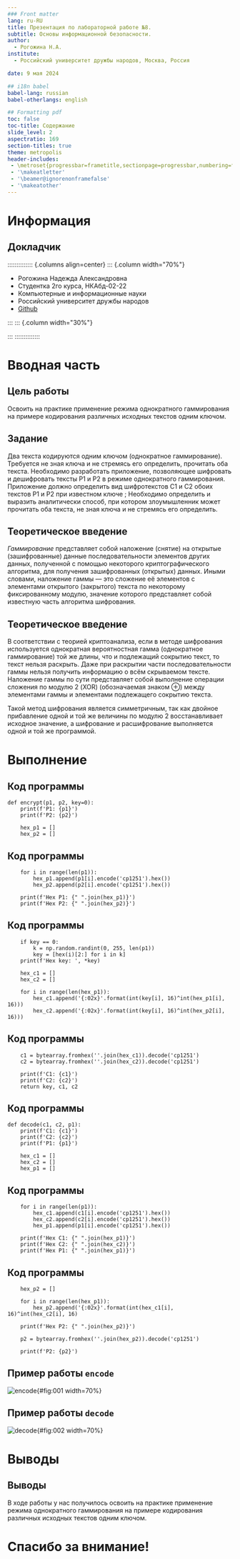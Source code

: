 ```yaml
---
### Front matter
lang: ru-RU
title: Презентация по лабораторной работе №8.
subtitle: Основы информационной безопасности.
author:
  - Рогожина Н.А.
institute:
  - Российский университет дружбы народов, Москва, Россия

date: 9 мая 2024

## i18n babel
babel-lang: russian
babel-otherlangs: english

## Formatting pdf
toc: false
toc-title: Содержание
slide_level: 2
aspectratio: 169
section-titles: true
theme: metropolis
header-includes:
 - \metroset{progressbar=frametitle,sectionpage=progressbar,numbering=fraction}
 - '\makeatletter'
 - '\beamer@ignorenonframefalse'
 - '\makeatother'
---
```


# Информация

## Докладчик

:::::::::::::: {.columns align=center}
::: {.column width="70%"}

  * Рогожина Надежда Александровна
  * Студентка 2го курса, НКАбд-02-22
  * Компьютерные и информационные науки
  * Российский университет дружбы народов
  * [Github](https://github.com/MikoGreen/study_2023-2024_infosec)

:::
::: {.column width="30%"}

:::
::::::::::::::

# Вводная часть

## Цель работы

Освоить на практике применение режима однократного гаммирования на примере кодирования различных исходных текстов одним ключом.

## Задание

Два текста кодируются одним ключом (однократное гаммирование). Требуется не зная ключа и не стремясь его определить, прочитать оба текста. Необходимо разработать приложение, позволяющее шифровать и дешифровать тексты P1 и P2 в режиме однократного гаммирования. Приложение должно определить вид шифротекстов C1 и C2 обоих текстов P1 и P2 при известном ключе ; Необходимо определить и выразить аналитически способ, при котором злоумышленник может прочитать оба текста, не зная ключа и не стремясь его определить.


## Теоретическое введение

*Гаммирование* представляет собой наложение (снятие) на открытые (зашифрованные) данные последовательности элементов других данных, полученной с помощью некоторого криптографического алгоритма, для получения зашифрованных (открытых) данных. Иными словами, наложение гаммы — это сложение её элементов с элементами открытого (закрытого) текста по некоторому фиксированному модулю, значение которого представляет собой известную часть алгоритма шифрования.

## Теоретическое введение

В соответствии с теорией криптоанализа, если в методе шифрования используется однократная вероятностная гамма (однократное гаммирование) той же длины, что и подлежащий сокрытию текст, то текст нельзя раскрыть. Даже при раскрытии части последовательности гаммы нельзя получить информацию о всём скрываемом тексте. Наложение гаммы по сути представляет собой выполнение операции сложения по модулю 2 (XOR) (обозначаемая знаком ⊕) между элементами гаммы и элементами подлежащего сокрытию текста.

Такой метод шифрования является симметричным, так как двойное прибавление одной и той же величины по модулю 2 восстанавливает исходное значение, а шифрование и расшифрование выполняется одной и той же программой.

# Выполнение

## Код программы

```
def encrypt(p1, p2, key=0):
    print(f'P1: {p1}')
    print(f'P2: {p2}')
    
    hex_p1 = []
    hex_p2 = []
```

## Код программы

```
    for i in range(len(p1)):
        hex_p1.append(p1[i].encode('cp1251').hex())
        hex_p2.append(p2[i].encode('cp1251').hex())
        
    print(f'Hex P1: {" ".join(hex_p1)}')
    print(f'Hex P2: {" ".join(hex_p2)}')
```

## Код программы

```
    if key == 0:
        k = np.random.randint(0, 255, len(p1))
        key = [hex(i)[2:] for i in k]
    print(f'Hex key: ', *key)
    
    hex_c1 = []
    hex_c2 = []

    for i in range(len(hex_p1)):
        hex_c1.append('{:02x}'.format(int(key[i], 16)^int(hex_p1[i], 16)))
        hex_c2.append('{:02x}'.format(int(key[i], 16)^int(hex_p2[i], 16)))
```

## Код программы

```
    c1 = bytearray.fromhex(''.join(hex_c1)).decode('cp1251')
    c2 = bytearray.fromhex(''.join(hex_c2)).decode('cp1251')
    
    print(f'C1: {c1}')
    print(f'C2: {c2}')
    return key, c1, c2
```

## Код программы

```
def decode(c1, c2, p1):
    print(f'С1: {c1}')
    print(f'С2: {c2}')
    print(f'P1: {p1}')

    hex_c1 = []
    hex_c2 = []
    hex_p1 = []
```

## Код программы

```
    for i in range(len(p1)):
        hex_c1.append(c1[i].encode('cp1251').hex())
        hex_c2.append(c2[i].encode('cp1251').hex())
        hex_p1.append(p1[i].encode('cp1251').hex())
    
    print(f'Hex C1: {" ".join(hex_p1)}')
    print(f'Hex C2: {" ".join(hex_c2)}')
    print(f'Hex P1: {" ".join(hex_p1)}')
```

## Код программы

```
    hex_p2 = []

    for i in range(len(hex_p1)):
        hex_p2.append('{:02x}'.format(int(hex_c1[i], 16)^int(hex_c2[i], 16)
    
    print(f'Hex P2: {" ".join(hex_p2)}')
    
    p2 = bytearray.fromhex(''.join(hex_p2)).decode('cp1251')
    
    print(f'P2: {p2}')
```

## Пример работы `encode`

![encode](image/1.jpg){#fig:001 width=70%}

## Пример работы `decode`

![decode](image/2.jpg){#fig:002 width=70%}

# Выводы

## Выводы

В ходе работы у нас получилось освоить на практике применение режима однократного гаммирования на примере кодирования различных исходных текстов одним ключом.

# Спасибо за внимание!







